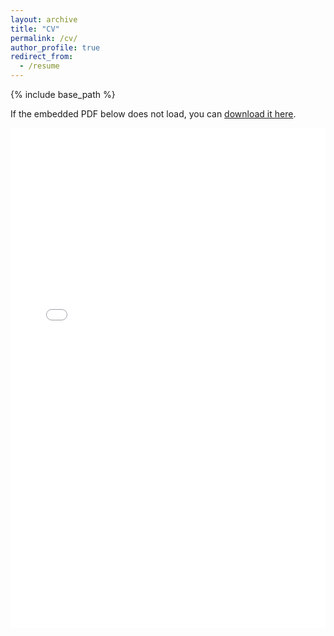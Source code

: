 ```yaml
---
layout: archive
title: "CV"
permalink: /cv/
author_profile: true
redirect_from:
  - /resume
---
```


{% include base_path %}

If the embedded PDF below does not load, you can [download it here](/files/Resume_Sukrut_Shishupal.pdf).

<iframe 
    src="files/Resume_Sukrut_Shishupal.pdf" 
    width="100%" 
    height="800px" 
    style="border: none;">
</iframe>
